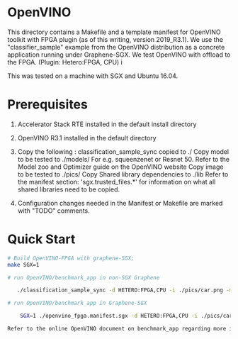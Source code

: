 # OpenVINO

This directory contains a Makefile and a template manifest for 
OpenVINO toolkit with FPGA plugin (as of this writing, version 2019_R3.1).
We use the "classifier_sample" example from the OpenVINO distribution as a concrete application running
under Graphene-SGX. We test OpenVINO with offload to the FPGA. (Plugin: Hetero:FPGA, CPU) i

This was tested on a machine with SGX and Ubuntu 16.04.

# Prerequisites

1. Accelerator Stack RTE installed in the default install directory 

2. OpenVINO R3.1 installed in the default directory

3. Copy the following :
    classification_sample_sync copied to ./
    Copy model to be tested to ./models/ 
        For e.g. squeenzenet or Resnet 50. Refer to the Model zoo and Optimizer guide on the OpenVINO website
    Copy image to be tested to ./pics/ 
    Copy Shared library dependencies to ./lib 
        Refer to the manifest section: 'sgx.trusted_files.*' for information on what all shared libraries need to be copied.

4. Configuration changes needed in the Manifest or Makefile are marked with "TODO" comments.
    
# Quick Start

```sh
# Build OpenVINO-FPGA with graphene-SGX;
make SGX=1

# run OpenVINO/benchmark_app in non-SGX Graphene

   ./classification_sample_sync -d HETERO:FPGA,CPU -i ./pics/car.png -m ./models/squeezenet1.1.xml -api sync -niter 1 -nireq 1 -nstreams 1

# run OpenVINO/benchmark_app in Graphene-SGX

    SGX=1 ./openvino_fpga.manifest.sgx -d HETERO:FPGA,CPU -i ./pics/car.png -m ./models/squeezenet1.1.xml 

Refer to the online OpenVINO document on benchmark_app regarding more information on output and configurable parameters

```
